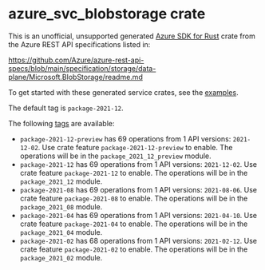# azure_svc_blobstorage crate

This is an unofficial, unsupported generated [Azure SDK for Rust](https://github.com/Azure/azure-sdk-for-rust/tree/legacy) crate from the Azure REST API specifications listed in:

https://github.com/Azure/azure-rest-api-specs/blob/main/specification/storage/data-plane/Microsoft.BlobStorage/readme.md

To get started with these generated service crates, see the [examples](https://github.com/Azure/azure-sdk-for-rust/blob/legacy/services/README.md#examples).

The default tag is `package-2021-12`.

The following [tags](https://github.com/Azure/azure-sdk-for-rust/blob/legacy/services/tags.md) are available:

- `package-2021-12-preview` has 69 operations from 1 API versions: `2021-12-02`. Use crate feature `package-2021-12-preview` to enable. The operations will be in the `package_2021_12_preview` module.
- `package-2021-12` has 69 operations from 1 API versions: `2021-12-02`. Use crate feature `package-2021-12` to enable. The operations will be in the `package_2021_12` module.
- `package-2021-08` has 69 operations from 1 API versions: `2021-08-06`. Use crate feature `package-2021-08` to enable. The operations will be in the `package_2021_08` module.
- `package-2021-04` has 69 operations from 1 API versions: `2021-04-10`. Use crate feature `package-2021-04` to enable. The operations will be in the `package_2021_04` module.
- `package-2021-02` has 68 operations from 1 API versions: `2021-02-12`. Use crate feature `package-2021-02` to enable. The operations will be in the `package_2021_02` module.